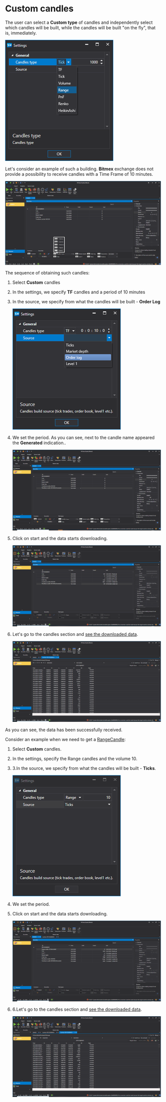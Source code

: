 # Custom candles

The user can select a **Custom type** of candles and independently select which candles will be built, while the candles will be built "on the fly", that is, immediately.

![hydra type candle 00 00](../images/hydra_type_candle_00_00.png)

Let's consider an example of such a building. **Bitmex** exchange does not provide a possibility to receive candles with a Time Frame of 10 minutes.

![hydra type candle 00 01](../images/hydra_type_candle_00_01.png)

The sequence of obtaining such candles:

1. Select **Custom** candles
2. In the settings, we specify **TF** candles and a period of 10 minutes
3. In the source, we specify from what the candles will be built \- **Order Log**

   ![hydra type candle 00 02](../images/hydra_type_candle_00_02.png)
4. We set the period. As you can see, next to the candle name appeared the **Generated** indication..

   ![hydra type candle 00 03](../images/hydra_type_candle_00_03.png)
5. Click on start and the data starts downloading.

   ![hydra type candle 00 04](../images/hydra_type_candle_00_04.png)
6. Let's go to the candles section and [see the downloaded data](HydraViewingMarketData.md).

   ![hydra type candle 00 06](../images/hydra_type_candle_00_06.png)

As you can see, the data has been successfully received.

Consider an example when we need to get a [RangeCandle](../api/StockSharp.Algo.Candles.RangeCandle.html):

1. Select **Custom** candles.
2. In the settings, specify the Range candles and the volume 10.
3. 3.In the source, we specify from what the candles will be built \- **Ticks**.

   ![hydra type candle 00 07](../images/hydra_type_candle_00_07.png)
4. We set the period.
5. Click on start and the data starts downloading.

   ![hydra type candle 00 08](../images/hydra_type_candle_00_08.png)
6. 6.Let's go to the candles section and [see the downloaded data](HydraViewingMarketData.md).

   ![hydra type candle 00 09](../images/hydra_type_candle_00_09.png)
